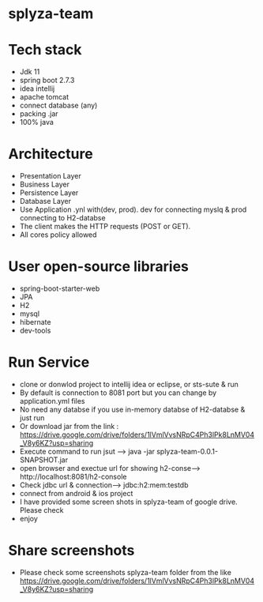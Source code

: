 # splyza-team

# Tech stack
 - Jdk 11
 - spring boot 2.7.3
 - idea intellij
 - apache tomcat
 - connect database (any)
 - packing .jar
 - 100% java
 
# Architecture
 - Presentation Layer
 - Business Layer
 - Persistence Layer
 - Database Layer
 - Use Application .ynl with(dev, prod).  dev for connecting myslq & prod connecting to H2-databse
 - The client makes the HTTP requests (POST or GET).
 - All cores policy allowed

# User open-source libraries     
- spring-boot-starter-web
- JPA
- H2
- mysql
- hibernate
- dev-tools

# Run Service
- clone or donwlod project to intellij idea or eclipse, or sts-sute & run
- By default is connection to 8081 port but you can change by application.yml files
- No need any databse if you use in-memory databse of H2-databse & just run
- Or download jar from the link : https://drive.google.com/drive/folders/1lVmlVvsNRpC4Ph3lPk8LnMV04_V8y6KZ?usp=sharing
- Execute command to run jsut --> java -jar splyza-team-0.0.1-SNAPSHOT.jar
- open browser and exectue url for showing h2-conse--> http://localhost:8081/h2-console
- Check jdbc url & connection--> jdbc:h2:mem:testdb
- connect from android & ios project
- I have provided some screen shots in splyza-team of google drive. Please check
- enjoy

# Share screenshots
 - Please check some screenshots splyza-team folder from the like https://drive.google.com/drive/folders/1lVmlVvsNRpC4Ph3lPk8LnMV04_V8y6KZ?usp=sharing


